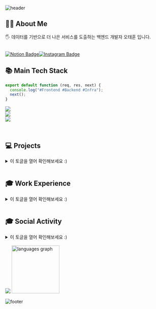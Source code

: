 ![header](https://capsule-render.vercel.app/api?type=waving&height=200&text=RosieOh&fontSize=40&fontAlign=80&fontAlignY=40&color=gradient)

<div align="left">
<h2>🖐🏻 About Me </h2>
<h>🖐 데이터를 기반으로 더 나은 서비스를 도출하는 백엔드 개발자 오태훈 입니다. </b>  <br></br></h>
  
[![Notion Badge](https://img.shields.io/badge/Notion-Rosie's%20Portfolio-white?style=flat-square&logo=Notion)](https://dhxogns920.notion.site/1-7a684d395f6b44c38da92d7ed6c1de11?pvs=4)[![Instagram Badge](https://img.shields.io/badge/Instagram-@cammoreapdalisal%20-white?style=flat-square&logo=Instagram&logoColor=Whitepurple)](https://instagram.com/cammoreapdalisal)
<br/>
<h2>📚 Main Tech Stack </h2> 


```javascript
export default function (req, res, next) {
  console.log("#Frontend #Backend #Infra");
  next();
}
```

 <img src="https://skillicons.dev/icons?i=js,ts,jquery,react,nextjs,vue,styledcomponents,tailwind,sass,threejs&perline="/><br/>
 <img src="https://go-skill-icons.vercel.app/api/icons?i=spring,nodejs,express,nestjs,nuxtjs,django,flask,fastapi,php,grafana,prometheus,&titles=true"/><br/>
 <img src="https://go-skill-icons.vercel.app/api/icons?i=git,github,githubactions,kubernetes,docker,aws,dynamodb,ubuntu,linux,titles=true"/>

<br>

<h2> 💻 Projects </h2> 

<details>
  <summary>이 토글을 열어 확인해보세요 :)</summary>

|기간|내용|도메인|역할|
|---|---|---|---|
|2024.07 ~ 진행중| (주)에이원손해사정 차세대 손해사정시스템 구축|<a href="#">사내 내부 보안으로 인한 링크 첨부 불가</a>| 풀스택 개발 | 
|2024.06 ~ 2024.09| (주)SMD 시스템 차세대 클라우드 시스템 ToMes SaaS 플랫폼 구축|<a href="#">사내 내부 보안으로 인한 링크 첨부 불가</a>| 풀스택 개발/DevOps | 
|2024.04 ~ 2024.06| (주)천재교육 디지털사업본부 디지털러닝팀 천재IT교육센터 통합관리시스템 구축|<a href="http://chunjae-it-edu.com/">천재IT교육센터 통합관리시스템 구축</a>| 백엔드 개발/DevOps | 
|2024.02 ~ 2024.03| (주)천재교육 디지털사업본부 디지털러닝팀 천재IT교육센터 랜딩페이지 구축|<a href="http://chunjae-learning.com">천재IT교육센터</a>| 백엔드 개발/DevOps |
|2023.06 ~ 2023.07| 노인 교육 격차 해소 웹 플랫폼 |<a href="elderlinker.vercel.app/">ElderLinker</a>| 풀스택 개발 | 
|2023.08 ~ 2023.08| 북스토어 기반 구매 웹 사이트 |<a href="/">MoreVisionBooks</a>| 백엔드 개발 | 
|2023.07 ~ 2023.08| 학생, 학부모 가상 교육 기업 웹 사이트 |<a href="/">CanMoreVision</a>| 백엔드 개발 | 
|2023.04 ~ 2023.06| 5개 대륙 여행 코스 데이터 기반 여행 상품 구매 플랫폼 |<a href="/">TravelGURU</a>| 프론트엔드 개발 | 
|2023.04 ~ 2023.06| 서울특별시 내 4개 구별 주택 가격 데이터 분석 웹 대시보드 |<a href="/">LeeEung</a>| 백엔드/MLOps | 
|2022.07 ~ 2022.09| 화물차 운전자 동체 인식 기반 객체 인식 애플리케이션 | <a href="/">WakeForCargo</a>| 백엔드/MLOps | 
|2022.04 ~ 2022.09| (주) 에코바이오의학연구소 자사 브랜딩 HeadSpaK 웹사이트 제작 |<a href="http://headspak.com/">헤드스파K</a>| 풀스택 개발 | 


</details>

<br>

<h2>🎓 Work Experience </h2> 

<details>
  <summary>이 토글을 열어 확인해보세요 :)</summary>



|소속 및 단체|활동 기간|내용|
|---|---|---|
|OO대학교|17.03~24.02  | OO대학교 린튼글로벌스쿨 글로벌비즈니스학과 / 빅데이터전공 졸업|
|(주)NIDSoft|24.06 ~ | (주)NIDSoft 시스템 사업부 제조파트 풀스택 개발자|
|(주)천재교육|23.09 ~ 24.05| (주)천재교육 디지털사업본부 디지털러닝팀 백엔드/DevOps|
|(주)유진바이오텍|22.06 ~ 22.09| (주)유진바이오텍 취업연계근로장학생 개발팀 FrontEnd 개발|
|(주)에코바이오의학연구소|22.03 ~ 22.06| (주)에코바이오의학연구소 자사 브랜드 HeadSpaK 취업연계근로장학생 BackEnd 개발|
|(주)다른코리아|21.12 ~ 22.03| (주)다른코리아 개발팀 BackEnd 인턴 개발자 |

</details>

<br>

<h2>🎓 Social Activity </h2> 

<details>
  <summary>이 토글을 열어 확인해보세요 :)</summary>



|소속 및 단체|활동 기간|내용|
|---|---|---|
|멋쟁이사자처럼 11기|23.02 ~23.12| 2023 멋쟁이사자처럼 11기 OO대학교 <br/> OO대학교 대표 / 백엔드 운영 총괄|
|한이음 멘토링|23.05 ~ 23.11| 2023 한이음 멘토링 한국IBM 연계 "Generative AI를 활용한 교육서비스 개발" 팀장 <br/> BackEnd 개발 |
|Weebinder|23.04 ~ 23.12| 2023 초기창업패키지 창업팀 Weebinder <br/> 일상 루틴 추천 플랫폼 "DayMaker" 개발팀 팀장 <br/> BackEnd 개발 |
|TeamLimked|22.03 ~ 22.12| 2022 초기창업패키지 창업팀 "TeamLimked" <br/> 아이템 추천 기반 건강기능식품 추천 플랫폼 "MediRing" 팀장 <br/> BackEnd 개발 |
|대덕구청|22.08 ~ 22.09|2022 대덕구 리빙랩 프로젝트 "ECO_TVY" <br/> 지역 내 쓰레기 분류 기반 객체 인식 모델 플랫폼 "ECO_TVY" <br/> FullStack, MLOps 개발|
|데이터청년캠퍼스|22.06 ~ 22.09| 2022 데이터청년캠퍼스 - OO대학교 "WakeForCargo" 팀장 <br/> BackEnd, MLOps |
|멘도롱대학|21.05 ~ 21.12| 2022 예비창업패키지 창업팀 "청춘의 한 장" <br/> 전문가 추천 기반 대학생 교육 멘토링 추천 플랫폼 "멘도롱 대학" <br/> 기획 / BackEnd 개발 |
|대덕구청|21.03 ~ 21.12|2022 대덕구 청년 네트워크 데이터 분석(취, 창업 분야) 총괄 <br/> MLOps|
|(주)웅진북센|21.01 ~ 21.04| (주)웅진북센 디지털 전자책 혁신아이디어 공모전 <br/> 전자책 대여 어플리케이션 "팀_신기루" 팀장 / BackEnd|
|APCS Forum|17.06 ~| Delegate of 2017 APCS(Asia Pacific Cities Summit & Mayors' Forum)|

</details>


<br/>
<img src="https://github-readme-stats.vercel.app/api?username=RosieOh&show_icons=true&include_all_commits=true&bg_color=30,e96443,904e95&title_color=fff&text_color=fff">
 <img src="https://github-readme-stats.vercel.app/api/top-langs?locale=en&hide_title=false&layout=compact&card_width=320&langs_count=5&bg_color=30,e96443,904e95&theme=dark&hide_border=false&username=rosieoh" height="150" alt="languages graph"  />
<!--
<img src="https://profile-readme-generator.com/assets/snake.svg" alt="Snake animation" />-->


  ![footer](https://capsule-render.vercel.app/api?type=waving&color=auto&height=200&section=footer&fontSize=90)
</div>
